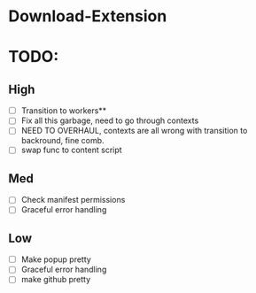 ﻿# Download-Extension

# TODO:

## High

- [ ] Transition to workers\*\*
- [ ] Fix all this garbage, need to go through contexts
- [ ] NEED TO OVERHAUL, contexts are all wrong with transition to backround, fine comb.
- [ ] swap func to content script

## Med

- [ ] Check manifest permissions
- [ ] Graceful error handling

## Low

- [ ] Make popup pretty
- [ ] Graceful error handling
- [ ] make github pretty
